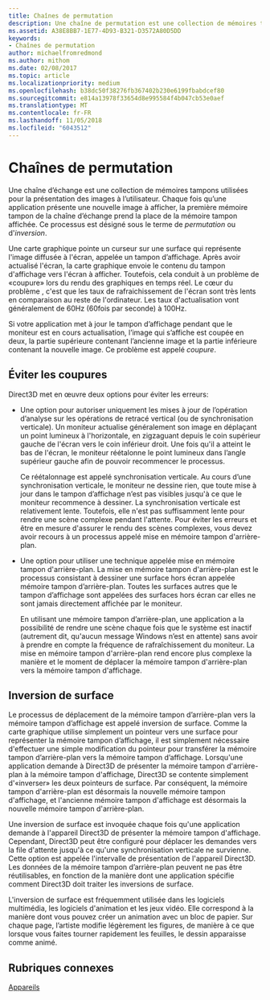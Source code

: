 ```yaml
---
title: Chaînes de permutation
description: Une chaîne de permutation est une collection de mémoires tampons utilisées pour la présentation des images à l’utilisateur.
ms.assetid: A38E8BB7-1E77-4D93-B321-D3572A80D5DD
keywords:
- Chaînes de permutation
author: michaelfromredmond
ms.author: mithom
ms.date: 02/08/2017
ms.topic: article
ms.localizationpriority: medium
ms.openlocfilehash: b38dc50f38276fb367402b230e6199fbabdcef80
ms.sourcegitcommit: e814a13978f33654d8e995584f4b047cb53e0aef
ms.translationtype: MT
ms.contentlocale: fr-FR
ms.lasthandoff: 11/05/2018
ms.locfileid: "6043512"
---
```

# <a name="swap-chains"></a>Chaînes de permutation


Une chaîne d’échange est une collection de mémoires tampons utilisées pour la présentation des images à l’utilisateur. Chaque fois qu’une application présente une nouvelle image à afficher, la première mémoire tampon de la chaîne d’échange prend la place de la mémoire tampon affichée. Ce processus est désigné sous le terme de *permutation* ou d'*inversion*.

Une carte graphique pointe un curseur sur une surface qui représente l'image diffusée à l'écran, appelée un tampon d’affichage. Après avoir actualisé l'écran, la carte graphique envoie le contenu du tampon d'affichage vers l'écran à afficher. Toutefois, cela conduit à un problème de «coupure» lors du rendu des graphiques en temps réel. Le cœur du problème , c'est que les taux de rafraichissement de l'écran sont très lents en comparaison au reste de l'ordinateur. Les taux d'actualisation vont généralement de 60Hz (60fois par seconde) à 100Hz.

Si votre application met à jour le tampon d’affichage pendant que le moniteur est en cours actualisation, l’image qui s’affiche est coupée en deux, la partie supérieure contenant l’ancienne image et la partie inférieure contenant la nouvelle image. Ce problème est appelé *coupure*.

## <a name="span-idavoidingtearingspanspan-idavoidingtearingspanspan-idavoidingtearingspanavoiding-tearing"></a><span id="Avoiding_tearing"></span><span id="avoiding_tearing"></span><span id="AVOIDING_TEARING"></span>Éviter les coupures


Direct3D met en œuvre deux options pour éviter les erreurs:

-   Une option pour autoriser uniquement les mises à jour de l’opération d’analyse sur les opérations de retracé vertical (ou de synchronisation verticale). Un moniteur actualise généralement son image en déplaçant un point lumineux à l'horizontale, en zigzaguant depuis le coin supérieur gauche de l'écran vers le coin inférieur droit. Une fois qu'il a atteint le bas de l'écran, le moniteur réétalonne le point lumineux dans l’angle supérieur gauche afin de pouvoir recommencer le processus.

    Ce réétalonnage est appelé synchronisation verticale. Au cours d’une synchronisation verticale, le moniteur ne dessine rien, que toute mise à jour dans le tampon d’affichage n’est pas visibles jusqu'à ce que le moniteur recommence à dessiner. La synchronisation verticale est relativement lente. Toutefois, elle n'est pas suffisamment lente pour rendre une scène complexe pendant l'attente. Pour éviter les erreurs et être en mesure d'assurer le rendu des scènes complexes, vous devez avoir recours à un processus appelé mise en mémoire tampon d'arrière-plan.

-   Une option pour utiliser une technique appelée mise en mémoire tampon d'arrière-plan. La mise en mémoire tampon d'arrière-plan est le processus consistant à dessiner une surface hors écran appelée mémoire tampon d’arrière-plan. Toutes les surfaces autres que le tampon d’affichage sont appelées des surfaces hors écran car elles ne sont jamais directement affichée par le moniteur.

    En utilisant une mémoire tampon d’arrière-plan, une application a la possibilité de rendre une scène chaque fois que le système est inactif (autrement dit, qu'aucun message Windows n’est en attente) sans avoir à prendre en compte la fréquence de rafraîchissement du moniteur. La mise en mémoire tampon d'arrière-plan rend encore plus complexe la manière et le moment de déplacer la mémoire tampon d'arrière-plan vers la mémoire tampon d'affichage.

## <a name="span-idsurfaceflippingspanspan-idsurfaceflippingspanspan-idsurfaceflippingspansurface-flipping"></a><span id="Surface_flipping"></span><span id="surface_flipping"></span><span id="SURFACE_FLIPPING"></span>Inversion de surface


Le processus de déplacement de la mémoire tampon d’arrière-plan vers la mémoire tampon d’affichage est appelé inversion de surface. Comme la carte graphique utilise simplement un pointeur vers une surface pour représenter la mémoire tampon d’affichage, il est simplement nécessaire d'effectuer une simple modification du pointeur pour transférer la mémoire tampon d’arrière-plan vers la mémoire tampon d’affichage. Lorsqu'une application demande à Direct3D de présenter la mémoire tampon d'arrière-plan à la mémoire tampon d'affichage, Direct3D se contente simplement d'«inverser» les deux pointeurs de surface. Par conséquent, la mémoire tampon d'arrière-plan est désormais la nouvelle mémoire tampon d'affichage, et l'ancienne mémoire tampon d'affichage est désormais la nouvelle mémoire tampon d'arrière-plan.

Une inversion de surface est invoquée chaque fois qu'une application demande à l'appareil Direct3D de présenter la mémoire tampon d'affichage. Cependant, Direct3D peut être configuré pour déplacer les demandes vers la file d'attente jusqu'à ce qu'une synchronisation verticale ne survienne. Cette option est appelée l'intervalle de présentation de l'appareil Direct3D. Les données de la mémoire tampon d’arrière-plan peuvent ne pas être réutilisables, en fonction de la manière dont une application spécifie comment Direct3D doit traiter les inversions de surface.

L'inversion de surface est fréquemment utilisée dans les logiciels multimédia, les logiciels d'animation et les jeux vidéo. Elle correspond à la manière dont vous pouvez créer un animation avec un bloc de papier. Sur chaque page, l’artiste modifie légèrement les figures, de manière à ce que lorsque vous faites tourner rapidement les feuilles, le dessin apparaisse comme animé.

## <a name="span-idrelated-topicsspanrelated-topics"></a><span id="related-topics"></span>Rubriques connexes


[Appareils](devices.md)

 

 




